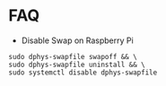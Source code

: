 # FAQ

- Disable Swap on Raspberry Pi
```
sudo dphys-swapfile swapoff && \
sudo dphys-swapfile uninstall && \
sudo systemctl disable dphys-swapfile
```
